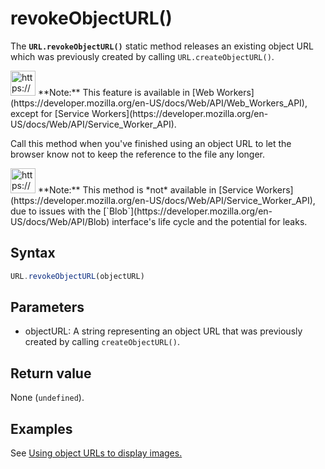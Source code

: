 # revokeObjectURL()

The **`URL.revokeObjectURL()`** static method releases an existing object URL which was previously created by calling `URL.createObjectURL()`.

<aside>
<img src="https://www.notion.so/icons/new-alert_yellow.svg" alt="https://www.notion.so/icons/new-alert_yellow.svg" width="40px" /> **Note:** This feature is available in [Web Workers](https://developer.mozilla.org/en-US/docs/Web/API/Web_Workers_API), except for [Service Workers](https://developer.mozilla.org/en-US/docs/Web/API/Service_Worker_API).

</aside>

Call this method when you've finished using an object URL to let the browser know not to keep the reference to the file any longer.

<aside>
<img src="https://www.notion.so/icons/new-alert_yellow.svg" alt="https://www.notion.so/icons/new-alert_yellow.svg" width="40px" /> **Note:** This method is *not* available in [Service Workers](https://developer.mozilla.org/en-US/docs/Web/API/Service_Worker_API), due to issues with the [`Blob`](https://developer.mozilla.org/en-US/docs/Web/API/Blob) interface's life cycle and the potential for leaks.

</aside>

## Syntax

```jsx
URL.revokeObjectURL(objectURL)
```

## Parameters

- objectURL: A string representing an object URL that was previously created by calling `createObjectURL()`.

## Return value

None (`undefined`).

## Examples

See [Using object URLs to display images.](createObjectURL()%201b2aeacbb29981a488f9c81145567467.md)